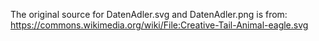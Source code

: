 The original source for DatenAdler.svg and DatenAdler.png is from:
https://commons.wikimedia.org/wiki/File:Creative-Tail-Animal-eagle.svg
